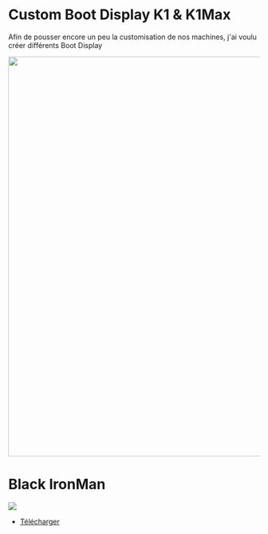 
# Custom Boot Display K1 & K1Max

Afin de pousser encore un peu la customisation de nos machines, j'ai voulu créer différents Boot Display

<p align="center">  
  <img src="https://github.com/KORSiRO/Custom-Boot-Display-K1-K1Max/assets/62854582/836c060a-c1dc-4177-8466-80110f1e4da8" width="800"/>  
</p>


# Black IronMan

![](https://github.com/KORSiRO/Custom-Boot-Display-K1-K1Max/blob/main/GIF/BLACK%20IRON%20MAN.gif?raw=true)

- [Télécharger](https://github.com/KORSiRO/Custom-Boot-Display-K1-K1Max/blob/main/Boot_K1_K1Max_Black_IronMan.7z)
